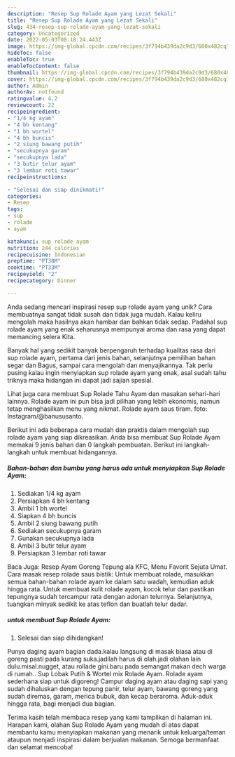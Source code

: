 ```yaml
---
description: "Resep Sup Rolade Ayam yang Lezat Sekali"
title: "Resep Sup Rolade Ayam yang Lezat Sekali"
slug: 434-resep-sup-rolade-ayam-yang-lezat-sekali
category: Uncategorized
date: 2022-05-03T08:18:24.443Z
image: https://img-global.cpcdn.com/recipes/3f794b439da2c9d3/680x482cq70/sup-rolade-ayam-foto-resep-utama.jpg
hideToc: false
enableToc: true
enableTocContent: false
thumbnail: https://img-global.cpcdn.com/recipes/3f794b439da2c9d3/680x482cq70/sup-rolade-ayam-foto-resep-utama.jpg
cover: https://img-global.cpcdn.com/recipes/3f794b439da2c9d3/680x482cq70/sup-rolade-ayam-foto-resep-utama.jpg
author: Admin
authorAv: notfound
ratingvalue: 4.2
reviewcount: 22
recipeingredient:
- "1/4 kg ayam"
- "4 bh kentang"
- "1 bh wortel"
- "4 bh buncis"
- "2 siung bawang putih"
- "secukupnya garam"
- "secukupnya lada"
- "3 butir telur ayam"
- "3 lembar roti tawar"
recipeinstructions:

- "Selesai dan siap dinikmati!"
categories:
- Resep
tags:
- sup
- rolade
- ayam

katakunci: sup rolade ayam 
nutrition: 244 calories
recipecuisine: Indonesian
preptime: "PT38M"
cooktime: "PT33M"
recipeyield: "2"
recipecategory: Dinner

---
```





Anda sedang mencari inspirasi resep sup rolade ayam yang unik? Cara membuatnya sangat tidak susah dan tidak juga mudah. Kalau keliru mengolah maka hasilnya akan hambar dan bahkan tidak sedap. Padahal sup rolade ayam yang enak seharusnya mempunyai aroma dan rasa yang dapat memancing selera Kita.





Banyak hal yang sedikit banyak berpengaruh terhadap kualitas rasa dari sup rolade ayam, pertama dari jenis bahan, selanjutnya pemilihan bahan segar dan Bagus, sampai cara mengolah dan menyajikannya. Tak perlu pusing kalau ingin menyiapkan sup rolade ayam yang enak,      asal sudah tahu triknya maka hidangan ini dapat jadi sajian spesial.














Lihat juga cara membuat Sup Rolade Tahu Ayam dan masakan sehari-hari lainnya. Rolade ayam ini pun bisa jadi pilihan yang lebih ekonomis, namun tetap menghasilkan menu yang nikmat. Rolade ayam saus tiram. foto: Instagram/@banususanto.






Berikut ini ada beberapa cara mudah dan praktis dalam mengolah sup rolade ayam yang siap dikreasikan. Anda bisa membuat Sup Rolade Ayam memakai 9 jenis bahan dan 0 langkah pembuatan. Berikut ini langkah-langkah untuk membuat hidangannya.

<!--inarticleads1-->

##### Bahan-bahan dan bumbu yang harus ada untuk menyiapkan Sup Rolade Ayam:

1. Sediakan 1/4 kg ayam
1. Persiapkan 4 bh kentang
1. Ambil 1 bh wortel
1. Siapkan 4 bh buncis
1. Ambil 2 siung bawang putih
1. Sediakan secukupnya garam
1. Gunakan secukupnya lada
1. Ambil 3 butir telur ayam
1. Persiapkan 3 lembar roti tawar


Baca Juga: Resep Ayam Goreng Tepung ala KFC, Menu Favorit Sejuta Umat. Cara masak resep rolade saus bistik: Untuk membuat rolade, masukkan semua bahan-bahan rolade ayam ke dalam satu wadah, kemudian aduk hingga rata. Untuk membuat kulit rolade ayam, kocok telur dan pastikan tepungnya sudah tercampur rata dengan adonan telurnya. Selanjutnya, tuangkan minyak sedikit ke atas teflon dan buatlah telur dadar. 

<!--inarticleads2-->

#####  untuk membuat Sup Rolade Ayam:


1. Selesai dan siap dihidangkan!

Punya daging ayam bagian dada.kalau langsung di masak biasa atau di goreng pasti pada kurang suka.jadilah harus di olah.jadi olahan lain dulu.misal.nugget, atau rollade gini.baru pada semangat makan dech warga di rumah.. Sup Lobak Putih &amp; Wortel mix Rolade Ayam. Rolade ayam sederhana siap untuk digoreng! Campur daging ayam atau daging sapi yang sudah dihaluskan dengan tepung panir, telur ayam, bawang goreng yang sudah diremas, garam, merica bubuk, dan kecap beraroma. Aduk-aduk hingga rata, bagi menjadi dua bagian. 

Terima kasih telah membaca resep yang kami tampilkan di halaman ini. Harapan kami, olahan Sup Rolade Ayam yang mudah di atas dapat membantu kamu menyiapkan makanan yang menarik untuk keluarga/teman ataupun menjadi inspirasi dalam berjualan makanan. Semoga bermanfaat dan selamat mencoba!
